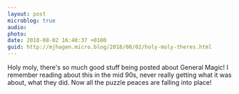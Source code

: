 ```yaml
---
layout: post
microblog: true
audio: 
photo: 
date: 2018-08-02 16:40:37 +0100
guid: http://mjhagen.micro.blog/2018/08/02/holy-moly-theres.html
---
```

Holy moly, there's so much good stuff being posted about General Magic! I remember reading about this in the mid 90s, never really getting what it was about, what they did. Now all the puzzle peaces are falling into place!
